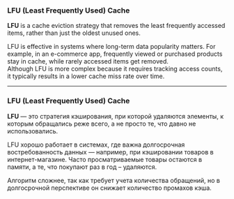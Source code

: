 ### LFU (Least Frequently Used) Cache

**LFU** is a cache eviction strategy that removes the least frequently accessed items, rather than just the oldest unused ones.

LFU is effective in systems where long-term data popularity matters. For example, in an e-commerce app, frequently viewed or purchased products stay in cache, while rarely accessed items get removed.  
Although LFU is more complex because it requires tracking access counts, it typically results in a lower cache miss rate over time.

---

### LFU (Least Frequently Used) Cache

**LFU** — это стратегия кэширования, при которой удаляются элементы, к которым обращались реже всего, а не просто те, что давно не использовались.

LFU хорошо работает в системах, где важна долгосрочная востребованность данных — например, при кэшировании товаров в интернет-магазине. Часто просматриваемые товары остаются в памяти, а те, что покупают раз в год – удаляются.

Алгоритм сложнее, так как требует учета количества обращений, но в долгосрочной перспективе он снижает количество промахов кэша.

